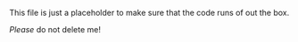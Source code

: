 This file is just a placeholder to make sure that the code runs of out the box.

*Please* do not delete me!
